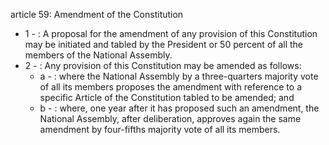 article 59: Amendment of the Constitution

<ul>
			<li>1 - : A proposal for the amendment of any provision of this Constitution may be initiated and tabled by the President or 50 percent of all the members of the National Assembly.<ul>
			</ul></li>			<li>2 - : Any provision of this Constitution may be amended as follows:<ul>
						<li>a - : where the National Assembly by a three-quarters majority vote of all its members proposes the amendment with reference to a specific Article of the Constitution tabled to be amended; and<ul>
						</ul></li>						<li>b - : where, one year after it has proposed such an amendment, the National Assembly, after deliberation, approves again the same amendment by four-fifths majority vote of all its members.<ul>
						</ul></li>			</ul></li></ul>